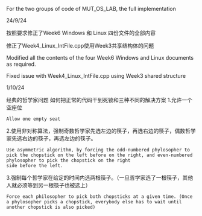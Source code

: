 For the two groups of code of MUT_OS_LAB, the full implementation

24/9/24 

  按照要求修正了Week6 Windows 和 Linux 四份文件的全部内容   
  
  修正了Week4_Linux_IntFile.cpp使用Week3共享结构体的问题 
  
  Modified all the contents of the four Week6 Windows and Linux documents as required.
  
  Fixed issue with Week4_Linux_IntFile.cpp using Week3 shared structure

1/10/24 

  经典的哲学家问题 如何把正常的代码干到死锁和三种不同的解决方案
  1.允许一个空座位 
    
    Allow one empty seat 
    
  2.使用非对称算法，强制奇数哲学家先选左边的筷子，再选右边的筷子，偶数哲学家先选右边的筷子，再选左边的筷子。

    Use asymmetric algorithm, by forcing the odd-numbered phylosopher to pick the chopstick on the left before on the right, and even-numbered phylosopher to pick the chopstick on the right 
    side before the left. 

  3.强制每个哲学家在给定的时间内选两根筷子。（一旦哲学家选了一根筷子，其他人就必须等到另一根筷子也被选上）

    Force each philosopher to pick both chopsticks at a given time. (Once a phylosopher picks a chopstick, everybody else has to wait until another chopstick is also picked)
